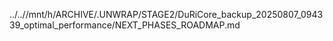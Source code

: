 ../..//mnt/h/ARCHIVE/.UNWRAP/STAGE2/DuRiCore_backup_20250807_094339_optimal_performance/NEXT_PHASES_ROADMAP.md